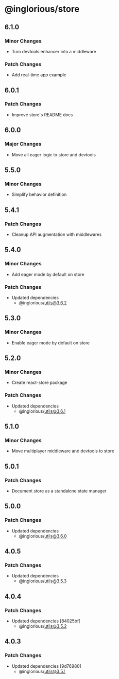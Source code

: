 # @inglorious/store

## 6.1.0

### Minor Changes

- Turn devtools enhancer into a middleware

### Patch Changes

- Add real-time app example

## 6.0.1

### Patch Changes

- Improve store's README docs

## 6.0.0

### Major Changes

- Move all eager logic to store and devtools

## 5.5.0

### Minor Changes

- Simplify behavior definition

## 5.4.1

### Patch Changes

- Cleanup API augmentation with middlewares

## 5.4.0

### Minor Changes

- Add eager mode by default on store

### Patch Changes

- Updated dependencies
  - @inglorious/utils@3.6.2

## 5.3.0

### Minor Changes

- Enable eager mode by default on store

## 5.2.0

### Minor Changes

- Create react-store package

### Patch Changes

- Updated dependencies
  - @inglorious/utils@3.6.1

## 5.1.0

### Minor Changes

- Move multiplayer middleware and devtools to store

## 5.0.1

### Patch Changes

- Document store as a standalone state manager

## 5.0.0

### Patch Changes

- Updated dependencies
  - @inglorious/utils@3.6.0

## 4.0.5

### Patch Changes

- Updated dependencies
  - @inglorious/utils@3.5.3

## 4.0.4

### Patch Changes

- Updated dependencies [84025bf]
  - @inglorious/utils@3.5.2

## 4.0.3

### Patch Changes

- Updated dependencies [9d76980]
  - @inglorious/utils@3.5.1
